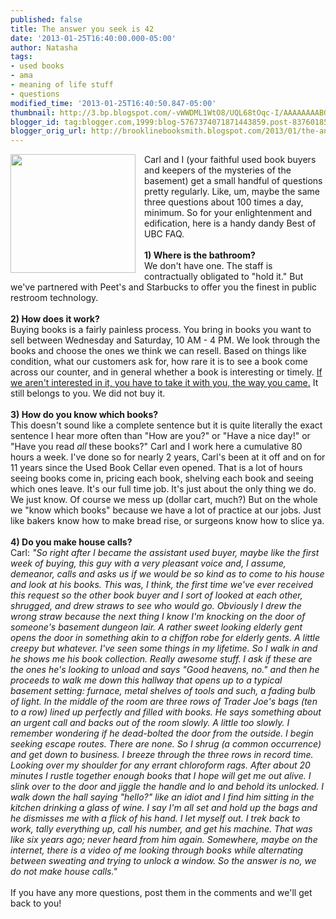 ```yaml
---
published: false
title: The answer you seek is 42
date: '2013-01-25T16:40:00.000-05:00'
author: Natasha
tags:
- used books
- ama
- meaning of life stuff
- questions
modified_time: '2013-01-25T16:40:50.847-05:00'
thumbnail: http://3.bp.blogspot.com/-vWWDML1WtO8/UQL68tOqc-I/AAAAAAAABG0/UqROq68maq4/s72-c/ubc_werd.jpg
blogger_id: tag:blogger.com,1999:blog-5767374071871443859.post-8376018577386628869
blogger_orig_url: http://brooklinebooksmith.blogspot.com/2013/01/the-answer-you-seek-is-42.html
---
```


<div class="separator" style="clear: both; text-align: center;"><a href="http://3.bp.blogspot.com/-vWWDML1WtO8/UQL68tOqc-I/AAAAAAAABG0/UqROq68maq4/s1600/ubc_werd.jpg" imageanchor="1" style="clear: left; float: left; margin-bottom: 1em; margin-right: 1em;"><img border="0" height="190" src="http://3.bp.blogspot.com/-vWWDML1WtO8/UQL68tOqc-I/AAAAAAAABG0/UqROq68maq4/s200/ubc_werd.jpg" width="200" /></a></div>Carl and I (your faithful used book buyers and keepers of the mysteries of the basement) get a small handful of questions pretty regularly. Like, um, maybe the same three questions about 100 times a day, minimum. So for your enlightenment and edification, here is a handy dandy Best of UBC FAQ.<br /><br /><b>1) Where is the bathroom?</b><br />We don't have one. The staff is contractually obligated to "hold it." But we've partnered with Peet's and Starbucks to offer you the finest in public restroom technology.<br /><i><br /></i><b>2) How does it work?</b><br />Buying books is a fairly painless process. You bring in books you want to sell between Wednesday and Saturday, 10 AM - 4 PM. We look through the books and choose the ones we think we can resell. Based on things like condition, what our customers ask for, how rare it is to see a book come across our counter, and in general whether a book is interesting or timely. <a href="http://brooklinebooksmith.blogspot.com/2012/02/yes-i-mean-you-have-to-take-these-back.html">If we aren't interested in it, you have to take it with you, the way you came.</a> It still belongs to you. We did not buy it.<br /><br /><b>3) How do you know which books?</b><br />This doesn't sound like a complete sentence but it is quite literally the exact sentence I hear more often than "How are you?" or "Have a nice day!" or "Have you read <i>all </i>these books?" Carl and I work here a cumulative 80 hours a week. I've done so for nearly 2 years, Carl's been at it off and on for 11 years since the Used Book Cellar even opened. That is a lot of hours seeing books come in, pricing each book, shelving each book and seeing which ones leave. It's our full time job. It's just about the only thing we do. We just know. Of course we mess up (dollar cart, much?) But on the whole we "know which books" because we have a lot of practice at our jobs. Just like bakers know how to make bread rise, or surgeons know how to slice ya.<br /><br /><b>4) Do you make house calls?</b><br />Carl: <i>"So right after I became the assistant used buyer, maybe like the first week of buying, this guy with a very pleasant voice and, I assume, demeanor, calls and asks us if we would be so kind as to come to his house and look at his books. This was, I think, the first time we've ever received this request so the other book buyer and I sort of looked at each other, shrugged, and drew straws to see who would go. Obviously I drew the wrong straw because the next thing I know I'm knocking on the door of someone's basement dungeon lair. A rather sweet looking elderly gent opens the door in something akin to a chiffon robe for elderly gents. A little creepy but whatever. I've seen some things in my lifetime. So I walk in and he shows me his book collection. Really awesome stuff. I ask if these are the ones he's looking to unload and says "Good heavens, no." and then he proceeds to walk me down this hallway that opens up to a typical basement setting: furnace, metal shelves of tools and such, a fading bulb of light. In the middle of the room are three rows of Trader Joe's bags (ten to a row) lined up perfectly and filled with books. He says something about an urgent call and backs out of the room slowly. A little too slowly. I remember wondering if he dead-bolted the door from the outside. I begin seeking escape routes. There are none. So I shrug (a common&nbsp;occurrence) and get down to business. I breeze through the three rows in record time. Looking over my shoulder for any errant chloroform rags. After about 20 minutes I rustle together enough books that I hope will get me out alive. I slink over to the door and jiggle the handle and lo and behold its unlocked. I walk down the hall saying "hello?" like an idiot and I find him sitting in the kitchen drinking a glass of wine. I say I'm all set and hold up the bags and he dismisses me with a flick of his hand. I let myself out. I trek back to work, tally everything up, call his number, and get his machine. That was like six years ago; never heard from him again. Somewhere, maybe on the internet, there is a video of me looking through books while alternating between sweating and trying to unlock a window. So the answer is no, we do not make house calls."</i><br /><i><br /></i>If you have any more questions, post them in the comments and we'll get back to you!<br /><br />